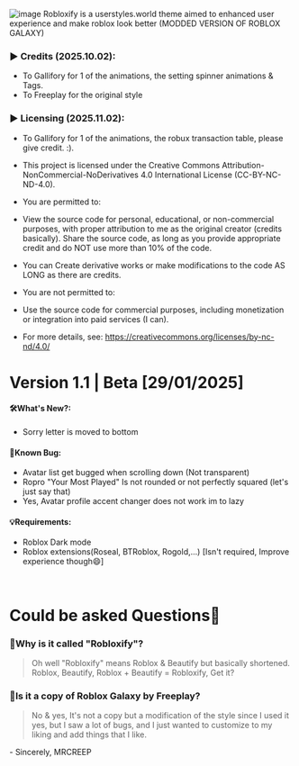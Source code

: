 ![image](https://github.com/user-attachments/assets/411992c1-61e6-444e-b058-5df21ce5a6e0)
Robloxify is a userstyles.world theme aimed to enhanced user experience and make roblox look better (MODDED VERSION OF ROBLOX GALAXY)
### ▶ Credits (2025.10.02):
- To Gallifory for 1 of the animations, the setting spinner animations & Tags.
- To Freeplay for the original style
 ‏‏‎ ‎
### ▶ Licensing (2025.11.02):
- To Gallifory for 1 of the animations, the robux transaction table, please give credit. :).
- This project is licensed under the Creative Commons Attribution-NonCommercial-NoDerivatives 4.0 
  International License (CC-BY-NC-ND-4.0).

- You are permitted to:

- View the source code for personal, educational, or non-commercial purposes, with proper attribution to me as the original creator (credits basically).
Share the source code, as long as you provide appropriate credit and do NOT use more than 10% of the code.
- You can Create derivative works or make modifications to the code AS LONG as there are credits.
- You are not permitted to:

- Use the source code for commercial purposes, including monetization or integration into paid services (I can).

- For more details, see: https://creativecommons.org/licenses/by-nc-nd/4.0/

# Version 1.1 | Beta [29/01/2025]

#### 🛠️What's New?:
- Sorry letter is moved to bottom

#### 🤔Known Bug:
- Avatar list get bugged when scrolling down (Not transparent)
- Ropro "Your Most Played" Is not rounded or not perfectly squared (let's just say that)
- Yes, Avatar profile accent changer does not work im to lazy

#### 💡Requirements:
- Roblox Dark mode
- Roblox extensions(Roseal, BTRoblox, Rogold,...) [Isn't required, Improve experience though😄]

‏‏‎ 
# Could be asked Questions🤔

### 🤔Why is it called "Robloxify"?

  > Oh well "Robloxify" means Roblox & Beautify but basically shortened. Roblox, Beautify, 
    Roblox + Beautify = Robloxify, Get it? 

### 🤔Is it a copy of Roblox Galaxy by Freeplay?

  > No & yes, It's not a copy but a modification of the style since I used it yes, but I saw a lot 
    of bugs, and I just wanted to customize to my liking and add things that I like.

‎- Sincerely, MRCREEP
